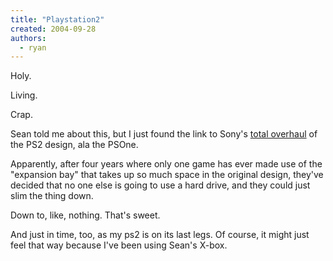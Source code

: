 ```yaml
---
title: "Playstation2"
created: 2004-09-28
authors:
  - ryan
---
```


Holy.

Living.

Crap.

Sean told me about this, but I just found the link to Sony's [total overhaul](http://www.us.playstation.com/pressreleases.aspx?id=227) of the PS2 design, ala the PSOne.

Apparently, after four years where only one game has ever made use of the "expansion bay" that takes up so much space in the original design, they've decided that no one else is going to use a hard drive, and they could just slim the thing down.

Down to, like, nothing. That's sweet.

And just in time, too, as my ps2 is on its last legs. Of course, it might just feel that way because I've been using Sean's X-box.
